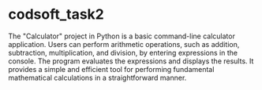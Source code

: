 # codsoft_task2
 The "Calculator" project in Python is a basic command-line calculator application. Users can perform arithmetic operations, such as addition, subtraction, multiplication, and division, by entering expressions in the console. The program evaluates the expressions and displays the results. It provides a simple and efficient tool for performing fundamental mathematical calculations in a straightforward manner.
